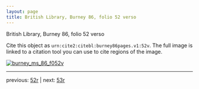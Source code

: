 ```yaml
---
layout: page
title: British Library, Burney 86, folio 52 verso
---
```


British Library, Burney 86, folio 52 verso

Cite this object as `urn:cite2:citebl:burney86pages.v1:52v`.  The full image is linked to a citation tool you can use to cite regions of the image.

[![burney_ms_86_f052v](http://www.homermultitext.org/iipsrv?IIIF=/project/homer/pyramidal/deepzoom/citebl/burney86imgs/v1/burney_ms_86_f052v.tif/full/800,/0/default.jpg)](http://www.homermultitext.org/ict2/?urn=urn:cite2:citebl:burney86imgs.v1:burney_ms_86_f052v) 

---

previous:  [52r](../52r/) | next: [53r](../53r/)